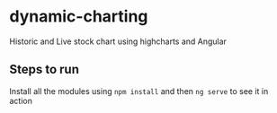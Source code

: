 # dynamic-charting
Historic and Live stock chart using highcharts and Angular

## Steps to run
Install all the modules using ```npm install``` and then ```ng serve``` to see it in action 
